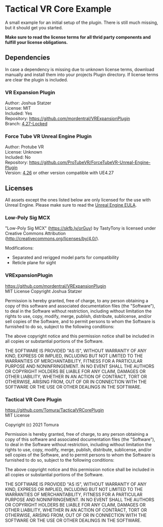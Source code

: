 # Tactical VR Core Example 

A small example for an initial setup of the plugin.
There is still much missing, but it should get you started.

**Make sure to read the license terms for all thrid party components and fulfill your license obligations.**

## Dependencies
In case a dependency is missing due to unknown license terms, download manually and install them into your projects Plugin directory. If license terms are clear the plugin is included.
### VR Expansion Plugin
Author: Joshua Statzer<br>
License: MIT<br>
Included: Yes<br>
Repository: https://github.com/mordentral/VRExpansionPlugin<br>
Branch: [4.27-Locked](https://github.com/mordentral/VRExpansionPlugin/tree/4.27-Locked)<br>

### Force Tube VR Unreal Engine Plugin
Author: Protube VR<br>
License: Unknown<br>
Included: No<br>
Repository: https://github.com/ProTubeVR/ForceTubeVR-Unreal-Engine-Plugin<br>
Version: [4.26](https://github.com/ProTubeVR/ForceTubeVR-Unreal-Engine-Plugin/tree/master/UE4%20Versions/4.26/ForceTubeVRForUE4) or other version compatible with UE4.27

## Licenses
All assets except the ones listed below are only licensed for the use with Unreal Engine. Please make sure to read the [Unreal Engine EULA](https://www.unrealengine.com/en-US/eula).

### Low-Poly Sig MCX
"Low-Poly Sig MCX" (https://skfb.ly/orGuy) by TastyTony is licensed under Creative Commons Attribution (http://creativecommons.org/licenses/by/4.0/).

Modifications:
- Separated and rerigged model parts for compatibility
- Reticle plane for sight

### VRExpansionPlugin
https://github.com/mordentral/VRExpansionPlugin<br>
MIT License
Copyright Joshua Statzer

Permission is hereby granted, free of charge, to any person obtaining a copy
of this software and associated documentation files (the "Software"), to deal
in the Software without restriction, including without limitation the rights
to use, copy, modify, merge, publish, distribute, sublicense, and/or sell
copies of the Software, and to permit persons to whom the Software is
furnished to do so, subject to the following conditions:

The above copyright notice and this permission notice shall be included in all
copies or substantial portions of the Software.

THE SOFTWARE IS PROVIDED "AS IS", WITHOUT WARRANTY OF ANY KIND, EXPRESS OR
IMPLIED, INCLUDING BUT NOT LIMITED TO THE WARRANTIES OF MERCHANTABILITY,
FITNESS FOR A PARTICULAR PURPOSE AND NONINFRINGEMENT. IN NO EVENT SHALL THE
AUTHORS OR COPYRIGHT HOLDERS BE LIABLE FOR ANY CLAIM, DAMAGES OR OTHER
LIABILITY, WHETHER IN AN ACTION OF CONTRACT, TORT OR OTHERWISE, ARISING FROM,
OUT OF OR IN CONNECTION WITH THE SOFTWARE OR THE USE OR OTHER DEALINGS IN THE
SOFTWARE.

### Tactical VR Core Plugin
https://github.com/Tomura/TacticalVRCorePlugin<br>
MIT License

Copyright (c) 2021 Tomura

Permission is hereby granted, free of charge, to any person obtaining a copy
of this software and associated documentation files (the "Software"), to deal
in the Software without restriction, including without limitation the rights
to use, copy, modify, merge, publish, distribute, sublicense, and/or sell
copies of the Software, and to permit persons to whom the Software is
furnished to do so, subject to the following conditions:

The above copyright notice and this permission notice shall be included in all
copies or substantial portions of the Software.

THE SOFTWARE IS PROVIDED "AS IS", WITHOUT WARRANTY OF ANY KIND, EXPRESS OR
IMPLIED, INCLUDING BUT NOT LIMITED TO THE WARRANTIES OF MERCHANTABILITY,
FITNESS FOR A PARTICULAR PURPOSE AND NONINFRINGEMENT. IN NO EVENT SHALL THE
AUTHORS OR COPYRIGHT HOLDERS BE LIABLE FOR ANY CLAIM, DAMAGES OR OTHER
LIABILITY, WHETHER IN AN ACTION OF CONTRACT, TORT OR OTHERWISE, ARISING FROM,
OUT OF OR IN CONNECTION WITH THE SOFTWARE OR THE USE OR OTHER DEALINGS IN THE
SOFTWARE.